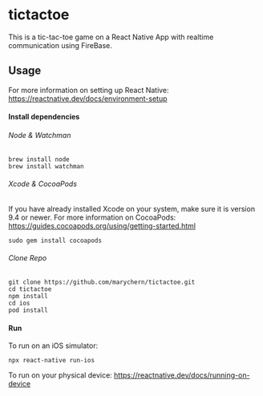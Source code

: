 # tictactoe
This is a tic-tac-toe game on a React Native App with realtime communication using FireBase.

## Usage
For more information on setting up React Native: https://reactnative.dev/docs/environment-setup

#### Install dependencies
###### Node & Watchman
```
brew install node
brew install watchman
```
###### Xcode & CocoaPods
If you have already installed Xcode on your system, make sure it is version 9.4 or newer.
For more information on CocoaPods: https://guides.cocoapods.org/using/getting-started.html
```
sudo gem install cocoapods
```
###### Clone Repo
```
git clone https://github.com/marychern/tictactoe.git
cd tictactoe
npm install
cd ios
pod install
```

#### Run
To run on an iOS simulator:
```
npx react-native run-ios
```
To run on your physical device: https://reactnative.dev/docs/running-on-device
